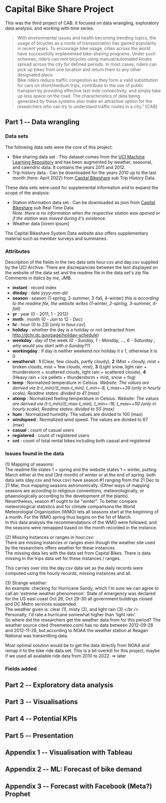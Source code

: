 # Capital Bike Share Project

This was the third project of CAB. It focused on data wrangling, exploratory data analysis, and working with time series.

>With environmental issues and health becoming trending topics, the usage of bicycles as a mode of transportation has gained popularity in recent years. To encourage bike usage, cities across the world have successfully implemented bike-sharing programs. Under such schemes, riders can rent bicycles using manual/automated kiosks spread across the city for defined periods. In most cases, riders can pick up bikes from one location and return them to any other designated place.<br />
>Bike riders reduce traffic congestion as they form a valid substitution for cars on short/medium trips, contribute to the use of public transport by providing effective last-mile connectivity, and simply take up less space on the road. The characteristics of data being generated by these systems also make an attractive option for the researchers who can try to understand traffic routes in a city." [CAB]



## Part 1 -- Data wrangling

### Data sets
The following data sets were the core of this project:
* Bike sharing data set : This dataset comes from the [UCI Machine Learning Repository](https://archive.ics.uci.edu/ml/datasets/bike+sharing+dataset) and has been augmented by weather, seasonal, and calendric data. It contains the years 2011 and 2012.
* Trip history data : Can be downloaded for the years 2010 up to the last month (here: April 2022) from [Capital Bikeshare](https://ride.capitalbikeshare.com/system-data) *sub* Trip History Data.

These data sets were used for supplemental information and to expand the scope of the analysis:
* Station information data set : Can be downloaded as json from [Capital Bikeshare](https://ride.capitalbikeshare.com/system-data) *sub* Real Time Data.<br />
*Note: there is no information when the respective station was opened or if the station was moved during it's existence.*
* Weather data [lorem ipsum]

The Capital Bikeshare System Data website also offers supplementary material such as member surveys and summaries.


### Attributes
Description of the fields in the two data sets hour.csv and day.csv supplied by the UCI Archive. There are discrepancies between the text displayed on the website of the data set and the readme file in the data set's zip file. Comments in *italics* by me, JMB.
* **instant** : record index
* **dteday** : date *yyyy-mm-dd*
* **season** : season (1-spring, 2-summer, 3-fall, 4-winter) *this is according to the readme file, the website writes (1-winter, 2-spring, 3-summer, 4-fall)*
* **yr** : year (0 - 2011, 1 - 2012)
* **mnth** : month (0 - *Jan* to 12 - *Dec*)
* **hr** : hour (0 to 23) [only in *hour.csv*]
* **holiday** : whether the day is a holiday or not (extracted from http://dchr.dc.gov/page/holiday-schedule)
* **weekday** : day of the week *(0 - Sunday, 1 - Monday, ..., 6 - Saturday ; why would you start with a Sunday??)*
* **workingday** : if day is neither weekend nor holiday it s 1, otherwise it is 0
* **weathersit** : **1** (Clear, few clouds, partly cloudy), **2** (Mist + cloudy, mist + broken clouds, mist + few clouds, mist), **3** (Light snow, light rain + thunderstorm + scattered clouds, light rain + scattered clouds), **4** (Heavy rain + ice pellets + thunderstorm + mist, snow + fog)
* **temp** : Normalized temperature in Celsius. *Website: The values are derived via (t-t_min)/(t_max-t_min), t_min=-8, t_max=+39 (only in hourly scale); Readme states: divided to 41 (max)*
* **atemp** : Normalized feeling temperature in Celsius. *Website: The values are derived via (t-t_min)/(t_max-t_min), t_min=-16, t_max=+50 (only in hourly scale); Readme states: divided to 50 (max)*
* **hum** : Normalized humidity. The values are divided to 100 (max)
* **windspeed** : Normalized wind speed. The values are divided to 67 (max)
* **casual** : count of casual users
* **registered** : count of registered users
* **cnt** : count of total rental bikes including both casual and registered


### Issues found in the data
(1) Mapping of seasons:<br />
The readme file states 1 = spring and the website states 1 = winter, putting March either at the end (3rd month) of winter or at the end of spring. both data sets (day.csv and hour.csv) have season #1 ranging from the 21 Dec to 21 Mar, thus mapping seasons astronomically. (Other ways of mapping seasons are according to religious conventions, meteorologically, or phaenologically according to the development of the plants).<br />
Nevertheless, season #1 ought to be "winter". To better compare meteorological statistics and for climate comparisons the World Meteorologial Organization (WMO) lets all seasons start at the beginning of a month. For the WMO spring thus begins on the 1st of March.<br>
In this data analysis the recommendations of the WMO were followed, and the seasons were remapped based on the month recorded in the instance.

(2) Missing instances or ranges in hour.csv:<br />
There are missing instances or ranges even though the weather site used by the researchers offers weather for these instances.<br />
The missing data lies with the data set from Capital Bikes. There is data missing in the trips data set for these instances / ranges.

This carries over into the day.csv data set as the daily records were computed using the hourly records, missing instances and all.

(3) Strange weather:<br />
An example: checking for Hurricane Sandy, which I'm sure we can agree to call an 'extreme weather phenomenon'. State of emergency was declared for the US east coast Oct 26, Oct 29-30 all government buildings closed and DC Metro services suspended.<br />
The weather given is: clear (1), misty (2), and light rain (3).</br />
Personally, I'd rate a hurricane somewhat higher than 'light rain'.<br />
So where did the researchers get the weather data from for this period? The weather source cited (freemeteo.com) has no data between 2012-09-28 and 2012-11-28, but according to NOAA the weather station at Reagan National was transmitting data.

Most optimal solution would be to get the data directly from NOAA and remap it to the bike ride data set. This is a bit overkill for this project, maybe if we used all available ride data from 2010 to 2022. => later


### Fields added


## Part 2 -- Exploratory data analysis

## Part 3 -- Visualisations

## Part 4 -- Potential KPIs

## Part 5 -- Presentation

## Appendix 1 -- Visualisation with Tableau

## Appendix 2 -- ML: Forecast of bike demand

## Appendix 3 -- Forecast with Facebook (Meta?) Prophet